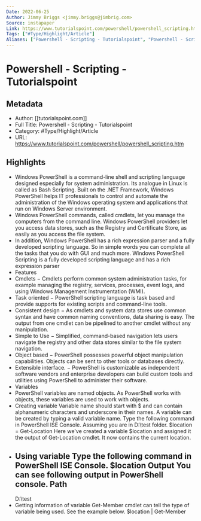 ```yaml
---
Date: 2022-06-25
Author: Jimmy Briggs <jimmy.briggs@jimbrig.com>
Source: instapaper
Link: https://www.tutorialspoint.com/powershell/powershell_scripting.htm
Tags: ["#Type/Highlight/Article"]
Aliases: ["Powershell - Scripting - Tutorialspoint", "Powershell - Scripting - Tutorialspoint"]
---
```

# Powershell - Scripting - Tutorialspoint

## Metadata
- Author: [[tutorialspoint.com]]
- Full Title: Powershell - Scripting - Tutorialspoint
- Category: #Type/Highlight/Article
- URL: https://www.tutorialspoint.com/powershell/powershell_scripting.htm

## Highlights
- Windows PowerShell is a command-line shell and scripting language designed especially for system administration. Its analogue in Linux is called as Bash Scripting. Built on the .NET Framework, Windows PowerShell helps IT professionals to control and automate the administration of the Windows operating system and applications that run on Windows Server environment.
- Windows PowerShell commands, called cmdlets, let you manage the computers from the command line. Windows PowerShell providers let you access data stores, such as the Registry and Certificate Store, as easily as you access the file system.
- In addition, Windows PowerShell has a rich expression parser and a fully developed scripting language. So in simple words you can complete all the tasks that you do with GUI and much more. Windows PowerShell Scripting is a fully developed scripting language and has a rich expression parser
- Features
- Cmdlets − Cmdlets perform common system administration tasks, for example managing the registry, services, processes, event logs, and using Windows Management Instrumentation (WMI).
- Task oriented − PowerShell scripting language is task based and provide supports for existing scripts and command-line tools.
- Consistent design − As cmdlets and system data stores use common syntax and have common naming conventions, data sharing is easy. The output from one cmdlet can be pipelined to another cmdlet without any manipulation.
- Simple to Use − Simplified, command-based navigation lets users navigate the registry and other data stores similar to the file system navigation.
- Object based − PowerShell possesses powerful object manipulation capabilities. Objects can be sent to other tools or databases directly.
- Extensible interface. − PowerShell is customizable as independent software vendors and enterprise developers can build custom tools and utilities using PowerShell to administer their software.
- Variables
- PowerShell variables are named objects. As PowerShell works with objects, these variables are used to work with objects.
- Creating variable
  Variable name should start with $ and can contain alphanumeric characters and underscore in their names. A variable can be created by typing a valid variable name.
  Type the following command in PowerShell ISE Console. Assuming you are in D:\test folder.
  $location = Get-Location
  Here we've created a variable $location and assigned it the output of Get-Location cmdlet. It now contains the current location.
- Using variable
  Type the following command in PowerShell ISE Console.
  $location
  Output
  You can see following output in PowerShell console.
  Path 
  ---- 
  D:\test
- Getting information of variable
  Get-Member cmdlet can tell the type of variable being used. See the example below.
  $location | Get-Member
